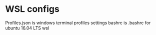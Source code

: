 # WSL configs
 Profiles.json is windows terminal profiles settings
bashrc is .bashrc for ubuntu 16.04 LTS wsl

